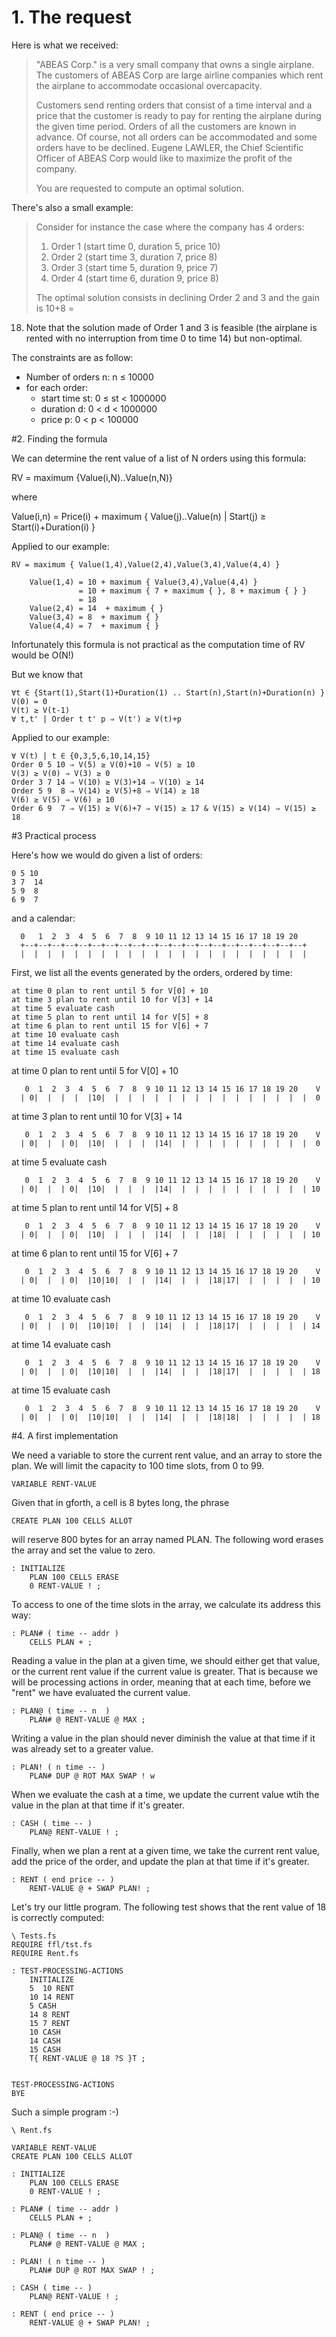 # 1.  The request

Here is what we received:

> "ABEAS Corp." is a very small company that owns a single airplane. The customers
of ABEAS Corp are large airline companies which rent the airplane to accommodate
occasional overcapacity.
>
> Customers send renting orders that consist of a time interval and a price that
the customer is ready to pay for renting the airplane during the given time
period. Orders of all the customers are known in advance. Of course, not all
orders can be accommodated and some orders have to be declined. Eugene LAWLER,
the Chief Scientific Officer of ABEAS Corp would like to maximize the profit of
the company.
>
> You are requested to compute an optimal solution.

There's also a small example:

> Consider for instance the case where the company has 4 orders:
>
> 1.  Order 1 (start time 0, duration 5, price 10)
> 2.  Order 2 (start time 3, duration 7, price 8)
> 3.  Order 3 (start time 5, duration 9, price 7)
> 4.  Order 4 (start time 6, duration 9, price 8)
> 
> The optimal solution consists in declining Order 2 and 3 and the gain is 10+8 =
18. Note that the solution made of Order 1 and 3 is feasible (the airplane is
rented with no interruption from time 0 to time 14) but non-optimal.

The constraints are as follow:

- Number of orders n: n ≤ 10000
- for each order:
    - start time st: 0 ≤ st \< 1000000
    - duration d: 0 \< d \< 1000000
    - price p: 0 \< p \< 100000

#2. Finding the formula

We can determine the rent value of a list of N orders using this formula:

RV = maximum {Value(i,N)..Value(n,N)} 

where

Value(i,n) = Price(i) + maximum { Value(j)..Value(n) | Start(j) ≥ Start(i)+Duration(i) }

Applied to our example:

    RV = maximum { Value(1,4),Value(2,4),Value(3,4),Value(4,4) }

        Value(1,4) = 10 + maximum { Value(3,4),Value(4,4) }
                   = 10 + maximum { 7 + maximum { }, 8 + maximum { } }
                   = 18
        Value(2,4) = 14  + maximum { }
        Value(3,4) = 8  + maximum { }
        Value(4,4) = 7  + maximum { }

Infortunately this formula is not practical as the computation time of RV would be O(N!)

But we know that 

    ∀t ∈ {Start(1),Start(1)+Duration(1) .. Start(n),Start(n)+Duration(n) }
    V(0) = 0
    V(t) ≥ V(t-1) 
    ∀ t,t' | Order t t' p ⇒ V(t') ≥ V(t)+p  
    
Applied to our example:

    ∀ V(t) | t ∈ {0,3,5,6,10,14,15}
    Order 0 5 10 ⇒ V(5) ≥ V(0)+10 ⇒ V(5) ≥ 10
    V(3) ≥ V(0) ⇒ V(3) ≥ 0
    Order 3 7 14 ⇒ V(10) ≥ V(3)+14 ⇒ V(10) ≥ 14
    Order 5 9  8 ⇒ V(14) ≥ V(5)+8 ⇒ V(14) ≥ 18
    V(6) ≥ V(5) ⇒ V(6) ≥ 10
    Order 6 9  7 ⇒ V(15) ≥ V(6)+7 ⇒ V(15) ≥ 17 & V(15) ≥ V(14) ⇒ V(15) ≥ 18 


#3 Practical process

Here's how we would do given a list of orders:

    0 5 10
    3 7  14
    5 9  8
    6 9  7

 and a calendar:

      0   1  2  3  4  5  6  7  8  9 10 11 12 13 14 15 16 17 18 19 20
      +--+--+--+--+--+--+--+--+--+--+--+--+--+--+--+--+--+--+--+--+--+
      |  |  |  |  |  |  |  |  |  |  |  |  |  |  |  |  |  |  |  |  |  |

First, we list all the events generated by the orders, ordered by time:

    at time 0 plan to rent until 5 for V[0] + 10 
    at time 3 plan to rent until 10 for V[3] + 14
    at time 5 evaluate cash
    at time 5 plan to rent until 14 for V[5] + 8
    at time 6 plan to rent until 15 for V[6] + 7
    at time 10 evaluate cash
    at time 14 evaluate cash
    at time 15 evaluate cash

at time 0 plan to rent until 5 for V[0] + 10 

       0  1  2  3  4  5  6  7  8  9 10 11 12 13 14 15 16 17 18 19 20    V
      | 0|  |  |  |  |10|  |  |  |  |  |  |  |  |  |  |  |  |  |  |  |  0  

at time 3 plan to rent until 10 for V[3] + 14

       0  1  2  3  4  5  6  7  8  9 10 11 12 13 14 15 16 17 18 19 20    V
      | 0|  |  | 0|  |10|  |  |  |  |14|  |  |  |  |  |  |  |  |  |  |  0

at time 5 evaluate cash

       0  1  2  3  4  5  6  7  8  9 10 11 12 13 14 15 16 17 18 19 20    V
      | 0|  |  | 0|  |10|  |  |  |  |14|  |  |  |  |  |  |  |  |  |  | 10

at time 5 plan to rent until 14 for V[5] + 8

       0  1  2  3  4  5  6  7  8  9 10 11 12 13 14 15 16 17 18 19 20    V
      | 0|  |  | 0|  |10|  |  |  |  |14|  |  |  |18|  |  |  |  |  |  | 10

at time 6 plan to rent until 15 for V[6] + 7

       0  1  2  3  4  5  6  7  8  9 10 11 12 13 14 15 16 17 18 19 20    V
      | 0|  |  | 0|  |10|10|  |  |  |14|  |  |  |18|17|  |  |  |  |  | 10

at time 10 evaluate cash

       0  1  2  3  4  5  6  7  8  9 10 11 12 13 14 15 16 17 18 19 20    V
      | 0|  |  | 0|  |10|10|  |  |  |14|  |  |  |18|17|  |  |  |  |  | 14

at time 14 evaluate cash

       0  1  2  3  4  5  6  7  8  9 10 11 12 13 14 15 16 17 18 19 20    V
      | 0|  |  | 0|  |10|10|  |  |  |14|  |  |  |18|17|  |  |  |  |  | 18

at time 15 evaluate cash

       0  1  2  3  4  5  6  7  8  9 10 11 12 13 14 15 16 17 18 19 20    V
      | 0|  |  | 0|  |10|10|  |  |  |14|  |  |  |18|18|  |  |  |  |  | 18

 
#4. A first implementation

We need a variable to store the current rent value, and an array to store the plan. We will limit the capacity to 100 time slots, from 0 to 99.

    VARIABLE RENT-VALUE 

Given that in gforth, a cell is 8 bytes long, the phrase 

    CREATE PLAN 100 CELLS ALLOT

will reserve 800 bytes for an array named PLAN. The following word erases the array and set the value to zero.


    : INITIALIZE
        PLAN 100 CELLS ERASE
        0 RENT-VALUE ! ;

To access to one of the time slots in the array, we calculate its address this way:

    : PLAN# ( time -- addr )
        CELLS PLAN + ;

Reading a value in the plan at a given time, we should either get that value, or the current rent value if the current value is greater. That is because we will be processing actions in order, meaning that at each time, before we "rent" we have evaluated the current value. 

    : PLAN@ ( time -- n  )
        PLAN# @ RENT-VALUE @ MAX ;
 
Writing a value in the plan should never diminish the value at that time if it was already set to a greater value.

    : PLAN! ( n time -- )
        PLAN# DUP @ ROT MAX SWAP ! w
 
When we evaluate the cash at a time, we update the current value wtih the value in the plan at that time if it's greater.

    : CASH ( time -- )
        PLAN@ RENT-VALUE ! ;

Finally, when we plan a rent at a given time, we take the current rent value, add the price of the order, and update the plan at that time if it's greater.

    : RENT ( end price -- )
        RENT-VALUE @ + SWAP PLAN! ;
    
Let's try our little program. The following test shows that the rent value of 18 is correctly computed:

    \ Tests.fs
    REQUIRE ffl/tst.fs
    REQUIRE Rent.fs

    : TEST-PROCESSING-ACTIONS
        INITIALIZE
        5  10 RENT
        10 14 RENT
        5 CASH
        14 8 RENT
        15 7 RENT
        10 CASH
        14 CASH
        15 CASH
        T{ RENT-VALUE @ 18 ?S }T ; 
        

    TEST-PROCESSING-ACTIONS
    BYE

Such a simple program :-)

    \ Rent.fs

    VARIABLE RENT-VALUE 
    CREATE PLAN 100 CELLS ALLOT

    : INITIALIZE
        PLAN 100 CELLS ERASE
        0 RENT-VALUE ! ;

    : PLAN# ( time -- addr )
        CELLS PLAN + ;

    : PLAN@ ( time -- n  )
        PLAN# @ RENT-VALUE @ MAX ;
     
    : PLAN! ( n time -- )
        PLAN# DUP @ ROT MAX SWAP ! ;
     
    : CASH ( time -- )
        PLAN@ RENT-VALUE ! ;
          
    : RENT ( end price -- )
        RENT-VALUE @ + SWAP PLAN! ;
        
